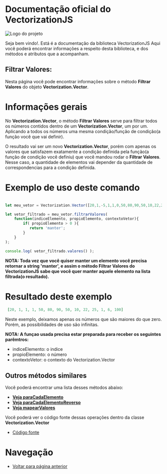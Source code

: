 # Documentação oficial do VectorizationJS
![Logo do projeto](https://github.com/WilliamJardim/VectorizationJS/blob/main/imagens/logo512x512.png)

Seja bem vindo!. Está é a documentação da biblioteca VectorizationJS
Aqui você poderá encontrar informações a respeito desta biblioteca, e dos métodos e atributos que a acompanham.

## Filtrar Valores:
Nesta página você pode encontrar informações sobre o método **Filtrar Valores** do objeto **Vectorization.Vector**.

# Informações gerais
No **Vectorization.Vector**, o método **Filtrar Valores** serve para filtrar todos os números contidos dentro de um **Vectorization.Vector**, um por um. Aplicando a todos os números uma mesma condição/função de condição(a função você que vai definir).

O resultado vai ser um novo **Vectorization.Vector**, porém com apenas os valores que satisfazem exatamente a condição definida pela função(a função de condição você definiu) que você mandou rodar o **Filtrar Valores**. Nesse caso, a quantidade de elementos vai depender da quantidade de correspondencias para a condição definida.

# Exemplo de uso deste comando
```javascript

let meu_vetor = Vectorization.Vector([20,1,-5,1,1,0,50,80,90,50,10,22,25,1,6,100]);

let vetor_filtrado = meu_vetor.filtrarValores(
    function(indiceElemento, propioElemento, contextoVetor){
        if( propioElemento > 0 ){
           return 'manter';
        }
    }
);

console.log( vetor_filtrado.valores() );

```

**NOTA: Toda vez que você quiser manter um elemento você precisa retornar a string 'manter', e assim o método **Filtrar Valores** do VectorizationJS sabe que você quer manter aquele elemento na lista filtrada(o resultado).**

# Resultado deste exemplo
```json
 [20, 1, 1, 1, 50, 80, 90, 50, 10, 22, 25, 1, 6, 100]
```

Neste exemplo, deixamos apenas os números que são maiores do que zero. Porém, as possibilidades de uso são infinitas.

**NOTA: A funçao usada precisa estar preparada para receber os seguintes parêmtros:**
 - indiceElemento: o indice
 - propioElemento: o número
 - contextoVetor: o contexto do Vectorization.Vector

## Outros métodos similares
Você poderá encontrar uma lista desses métodos abaixo:

  - **[Veja paraCadaElemento](../ParaCadaElemento/page.md)** 
  - **[Veja paraCadaElementoReverso](../ParaCadaElementoReverso/page.md)**
  - **[Veja mapearValores](../MapearValores/page.md)**

Você poderá ver o código fonte dessas operações dentro da classe **Vectorization.Vector**
* [Código fonte](https://github.com/WilliamJardim/VectorizationJS/blob/main/src/Vector.js)

# Navegação
* [Voltar para página anterior](../page.md)